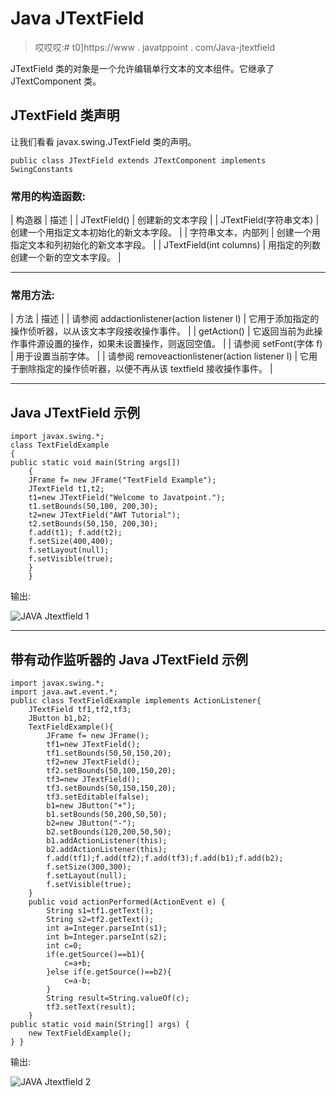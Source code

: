 # Java JTextField

> 哎哎哎:# t0]https://www . javatppoint . com/Java-jtextfield

JTextField 类的对象是一个允许编辑单行文本的文本组件。它继承了 JTextComponent 类。

## JTextField 类声明

让我们看看 javax.swing.JTextField 类的声明。

```
public class JTextField extends JTextComponent implements SwingConstants

```

### 常用的构造函数:

| 构造器 | 描述 |
| JTextField() | 创建新的文本字段 |
| JTextField(字符串文本) | 创建一个用指定文本初始化的新文本字段。 |
| 字符串文本，内部列 | 创建一个用指定文本和列初始化的新文本字段。 |
| JTextField(int columns) | 用指定的列数创建一个新的空文本字段。 |

* * *

### 常用方法:

| 方法 | 描述 |
| 请参阅 addactionlistener(action listener l) | 它用于添加指定的操作侦听器，以从该文本字段接收操作事件。 |
| getAction() | 它返回当前为此操作事件源设置的操作，如果未设置操作，则返回空值。 |
| 请参阅 setFont(字体 f) | 用于设置当前字体。 |
| 请参阅 removeactionlistener(action listener l) | 它用于删除指定的操作侦听器，以便不再从该 textfield 接收操作事件。 |

* * *

## Java JTextField 示例

```
import javax.swing.*;
class TextFieldExample
{
public static void main(String args[])
    {
    JFrame f= new JFrame("TextField Example");
    JTextField t1,t2;
    t1=new JTextField("Welcome to Javatpoint.");
    t1.setBounds(50,100, 200,30);
    t2=new JTextField("AWT Tutorial");
    t2.setBounds(50,150, 200,30);
    f.add(t1); f.add(t2);
    f.setSize(400,400);
    f.setLayout(null);
    f.setVisible(true);
    }
    }

```

输出:

![JAVA Jtextfield 1](../img/18075cf31987143824cf8a07f0629a43.png)

* * *

## 带有动作监听器的 Java JTextField 示例

```
import javax.swing.*;
import java.awt.event.*;
public class TextFieldExample implements ActionListener{
	JTextField tf1,tf2,tf3;
	JButton b1,b2;
	TextFieldExample(){
	    JFrame f= new JFrame();
		tf1=new JTextField();
		tf1.setBounds(50,50,150,20);
		tf2=new JTextField();
		tf2.setBounds(50,100,150,20);
		tf3=new JTextField();
		tf3.setBounds(50,150,150,20);
		tf3.setEditable(false);	
		b1=new JButton("+");
		b1.setBounds(50,200,50,50);
		b2=new JButton("-");
		b2.setBounds(120,200,50,50);
		b1.addActionListener(this);
		b2.addActionListener(this);
		f.add(tf1);f.add(tf2);f.add(tf3);f.add(b1);f.add(b2);
		f.setSize(300,300);
		f.setLayout(null);
		f.setVisible(true);
	}		
	public void actionPerformed(ActionEvent e) {
		String s1=tf1.getText();
		String s2=tf2.getText();
		int a=Integer.parseInt(s1);
		int b=Integer.parseInt(s2);
		int c=0;
		if(e.getSource()==b1){
			c=a+b;
		}else if(e.getSource()==b2){
			c=a-b;
		}
		String result=String.valueOf(c);
		tf3.setText(result);
	}
public static void main(String[] args) {
	new TextFieldExample();
} }

```

输出:

![JAVA Jtextfield 2](../img/ed9dd75660d2d9e5def1f9d2660f8e73.png)